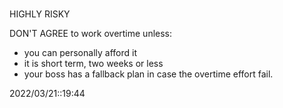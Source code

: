 # 
HIGHLY RISKY

DON'T AGREE to work overtime unless:
- you can personally afford it
- it is short term, two weeks or less
- your boss has a fallback plan in case the overtime effort fail.


2022/03/21::19:44